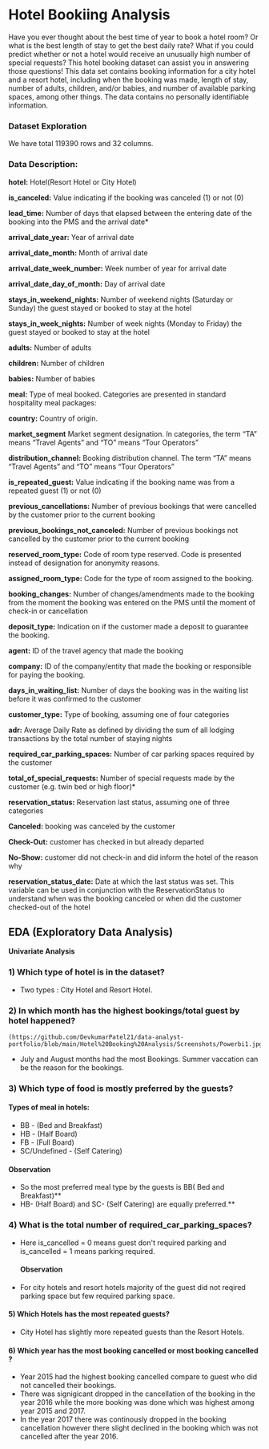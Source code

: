 # Hotel Bookiing Analysis

Have you ever thought about the best time of year to book a hotel room? Or what is the best length of stay to get the best daily rate? What if you could predict whether or not a hotel would receive an unusually high number of special requests? This hotel booking dataset can assist you in answering those questions!
This data set contains booking information for a city hotel and a resort hotel, including when the booking was made, length of stay, number of adults, children, and/or babies, and number of available parking spaces, among other things. The data contains no personally identifiable information.

### Dataset Exploration
 We have total 119390 rows and 32 columns.
 
### Data Description:
**hotel:** Hotel(Resort Hotel or City Hotel)

**is_canceled:** Value indicating if the booking was canceled (1) or not (0)

**lead_time:** Number of days that elapsed between the entering date of the booking into the PMS and the arrival date*

**arrival_date_year:** Year of arrival date

**arrival_date_month:** Month of arrival date

**arrival_date_week_number:** Week number of year for arrival date

**arrival_date_day_of_month:** Day of arrival date

**stays_in_weekend_nights:** Number of weekend nights (Saturday or Sunday) the guest stayed or booked to stay at the hotel

**stays_in_week_nights:** Number of week nights (Monday to Friday) the guest stayed or booked to stay at the hotel

**adults:** Number of adults

**children:** Number of children

**babies:** Number of babies

**meal:** Type of meal booked. Categories are presented in standard hospitality meal packages:

**country:** Country of origin.

**market_segment** Market segment designation. In categories, the term “TA” means “Travel Agents” and “TO” means “Tour Operators”

**distribution_channel:** Booking distribution channel. The term “TA” means “Travel Agents” and “TO” means “Tour Operators”

**is_repeated_guest:** Value indicating if the booking name was from a repeated guest (1) or not (0)

**previous_cancellations:** Number of previous bookings that were cancelled by the customer prior to the current booking

**previous_bookings_not_canceled:** Number of previous bookings not cancelled by the customer prior to the current booking

**reserved_room_type:** Code of room type reserved. Code is presented instead of designation for anonymity reasons.

**assigned_room_type:** Code for the type of room assigned to the booking.

**booking_changes:** Number of changes/amendments made to the booking from the moment the booking was entered on the PMS until the moment of check-in or cancellation

**deposit_type:** Indication on if the customer made a deposit to guarantee the booking.

**agent:** ID of the travel agency that made the booking

**company:** ID of the company/entity that made the booking or responsible for paying the booking.

**days_in_waiting_list:** Number of days the booking was in the waiting list before it was confirmed to the customer

**customer_type:** Type of booking, assuming one of four categories

**adr:** Average Daily Rate as defined by dividing the sum of all lodging transactions by the total number of staying nights

**required_car_parking_spaces:** Number of car parking spaces required by the customer

**total_of_special_requests:** Number of special requests made by the customer (e.g. twin bed or high floor)*

**reservation_status:** Reservation last status, assuming one of three categories

**Canceled:** booking was canceled by the customer

**Check-Out:** customer has checked in but already departed

**No-Show:** customer did not check-in and did inform the hotel of the reason why

**reservation_status_date:** Date at which the last status was set. This variable can be used in conjunction with the ReservationStatus to understand when was the booking canceled or when did the customer checked-out of the hotel

## EDA (Exploratory Data Analysis)
**Univariate Analysis**

### 1) Which type of hotel is in the dataset?
- Two types : City Hotel and Resort Hotel.
       
### 2) In which month has the highest bookings/total guest by hotel happened?
    (https://github.com/DevkumarPatel21/data-analyst-portfolio/blob/main/Hotel%20Booking%20Analysis/Screenshots/Powerbi1.jpg)
- July and August months had the most Bookings. Summer vaccation can be the reason for the bookings.
       
### 3) Which type of food is mostly preferred by the guests?
       
   #### Types of meal in hotels:
   - BB - (Bed and Breakfast)
   - HB - (Half Board)
   - FB - (Full Board)
   - SC/Undefined - (Self Catering)
   
   #### Observation
 - So the most preferred meal type by the guests is BB( Bed and Breakfast)** 
 - HB- (Half Board) and SC- (Self Catering) are equally preferred.**
 
 ### 4) What is the total number of required_car_parking_spaces?
 
 - Here is_cancelled = 0 means guest don't required parking and is_cancelled = 1 means parking required.
        
   #### Observation
 - For city hotels and resort hotels majority of the guest did not reqired parking space but few required parking space.

#### 5) Which Hotels has the most repeated guests?
- City Hotel has slightly more repeated guests than the Resort Hotels.

#### 6) Which year has the most booking cancelled or most booking cancelled ?
- Year 2015 had the highest booking cancelled compare to guest who did not cancelled their bookings.
- There was signigicant dropped in the cancellation of the booking in the year 2016 while the more booking was done which was highest among year 2015 and 2017.
- In the year 2017 there was continously dropped in the booking cancellation however there slight declined in the booking which was not cancelled after the year 2016.

   

       

    

